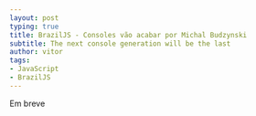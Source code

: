 ```yaml
---
layout: post
typing: true
title: BrazilJS - Consoles vão acabar por Michal Budzynski
subtitle: The next console generation will be the last
author: vitor
tags:
- JavaScript
- BrazilJS
---
```

Em breve